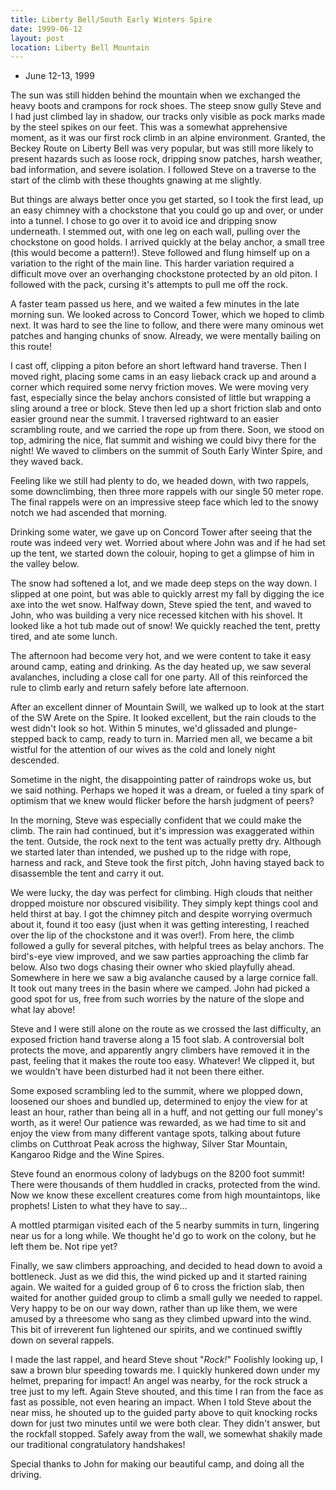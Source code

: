```yaml
---
title: Liberty Bell/South Early Winters Spire
date: 1999-06-12
layout: post
location: Liberty Bell Mountain
---
```


* June 12-13, 1999

The sun was still hidden behind the mountain when we exchanged the heavy boots
and crampons for rock shoes. The steep snow gully Steve and I had just climbed
lay in shadow, our tracks only visible as pock marks made by the steel spikes on
our feet. This was a somewhat apprehensive moment, as it was our first rock
climb in an alpine environment. Granted, the Beckey Route on Liberty Bell was
very popular, but was still more likely to present hazards such as loose rock,
dripping snow patches, harsh weather, bad information, and severe isolation. I
followed Steve on a traverse to the start of the climb with these thoughts
gnawing at me slightly.


But things are always better once you get started, so I took the first
lead, up an easy chimney with a chockstone that you could go up and
over, or under into a tunnel. I chose to go over it to avoid ice and
dripping snow underneath.  I stemmed out, with one leg on each wall,
pulling over the chockstone on good holds. I arrived quickly at the
belay anchor, a small tree (this would become a pattern!). Steve
followed and flung himself up on a variation to the right of the main
line. This harder variation required a difficult move over an
overhanging chockstone protected by an old piton. I followed with the
pack, cursing it's attempts to pull me off the rock.


A faster team passed us here, and we waited a few minutes in the late
morning sun. We looked across to Concord Tower, which we hoped to
climb next. It was hard to see the line to follow, and there were many
ominous wet patches and hanging chunks of snow. Already, we were
mentally bailing on this route!


I cast off, clipping a piton before an short leftward hand
traverse. Then I moved right, placing some cams in an easy lieback
crack up and around a corner which required some nervy friction
moves. We were moving very fast, especially since the belay anchors
consisted of little but wrapping a sling around a tree or block. Steve
then led up a short friction slab and onto easier ground near the
summit. I traversed rightward to an easier scrambling route, and we
carried the rope up from there. Soon, we stood on top, admiring the
nice, flat summit and wishing we could bivy there for the night! We
waved to climbers on the summit of South Early Winter Spire, and they
waved back.


Feeling like we still had plenty to do, we headed down, with two
rappels, some downclimbing, then three more rappels with our single 50
meter rope. The final rappels were on an impressive steep face which
led to the snowy notch we had ascended that morning.


Drinking some water, we gave up on Concord Tower after seeing that the route was
indeed very wet. Worried about where John was and if he had set up the tent, we
started down the colouir, hoping to get a glimpse of him in the valley below.


The snow had softened a lot, and we made deep steps on the way down. I
slipped at one point, but was able to quickly arrest my fall by
digging the ice axe into the wet snow. Halfway down, Steve spied the
tent, and waved to John, who was building a very nice recessed kitchen
with his shovel. It looked like a hot tub made out of snow! We quickly
reached the tent, pretty tired, and ate some lunch.


The afternoon had become very hot, and we were content to take it easy
around camp, eating and drinking. As the day heated up, we saw several
avalanches, including a close call for one party. All of this
reinforced the rule to climb early and return safely before late
afternoon.


After an excellent dinner of Mountain Swill, we walked up to look at
the start of the SW Arete on the Spire. It looked excellent, but the
rain clouds to the west didn't look so hot. Within 5 minutes, we'd
glissaded and plunge-stepped back to camp, ready to turn in. Married
men all, we became a bit wistful for the attention of our wives as the
cold and lonely night descended.


Sometime in the night, the disappointing patter
of raindrops woke us, but we said nothing. Perhaps we hoped it was a
dream, or fueled a tiny spark of optimism that we knew would flicker
before the harsh judgment of peers?


In the morning, Steve was especially confident that we could make the
climb.  The rain had continued, but it's impression was exaggerated
within the tent.  Outside, the rock next to the tent was actually
pretty dry. Although we started later than intended, we pushed up to
the ridge with rope, harness and rack, and Steve took the first pitch,
John having stayed back to disassemble the tent and carry it out.


We were lucky, the day was perfect for climbing. High clouds that
neither dropped moisture nor obscured visibility. They simply kept
things cool and held thirst at bay. I got the chimney pitch and
despite worrying overmuch about it, found it too easy (just when it
was getting interesting, I reached over the lip of the chockstone and
it was over!). From here, the climb followed a gully for several
pitches, with helpful trees as belay anchors. The bird's-eye view
improved, and we saw parties approaching the climb far below. Also two
dogs chasing their owner who skied playfully ahead. Somewhere in here
we saw a big avalanche caused by a large cornice fall. It took out
many trees in the basin where we camped. John had picked a good spot
for us, free from such worries by the nature of the slope and what lay
above!


Steve and I were still alone on the route as we crossed the last
difficulty, an exposed friction hand traverse along a 15 foot slab. A
controversial bolt protects the move, and apparently angry climbers
have removed it in the past, feeling that it makes the route too
easy. Whatever! We clipped it, but we wouldn't have been disturbed had
it not been there either.


Some exposed scrambling led to the summit, where we plopped down,
loosened our shoes and bundled up, determined to enjoy the view for at
least an hour, rather than being all in a huff, and not getting our
full money's worth, as it were!  Our patience was rewarded, as we had
time to sit and enjoy the view from many different vantage spots,
talking about future climbs on Cutthroat Peak across the highway,
Silver Star Mountain, Kangaroo Ridge and the Wine Spires.


Steve found an enormous colony of ladybugs on the 8200 foot summit!
There were thousands of them huddled in cracks, protected from the
wind. Now we know these excellent creatures come from high
mountaintops, like prophets! Listen to what they have to say...


A mottled ptarmigan visited each of the 5 nearby summits in turn,
lingering near us for a long while. We thought he'd go to work on the
colony, but he left them be. Not ripe yet?


Finally, we saw climbers approaching, and decided to head down to
avoid a bottleneck.  Just as we did this, the wind picked up and it
started raining again. We waited for a guided group of 6 to cross the
friction slab, then waited for another guided group to climb a small
gully we needed to rappel. Very happy to be on our way down, rather
than up like them, we were amused by a threesome who sang as they
climbed upward into the wind. This bit of irreverent fun lightened our
spirits, and we continued swiftly down on several rappels.


I made the last rappel, and heard Steve shout "*Rock!*" Foolishly
looking up, I saw a brown blur speeding towards me. I quickly hunkered
down under my helmet, preparing for impact! An angel was nearby, for
the rock struck a tree just to my left.  Again Steve shouted, and this
time I ran from the face as fast as possible, not even hearing an
impact. When I told Steve about the near miss, he shouted up to the
guided party above to quit knocking rocks down for just two minutes
until we were both clear. They didn't answer, but the rockfall
stopped. Safely away from the wall, we somewhat shakily made our
traditional congratulatory handshakes!


Special thanks to John for making our beautiful camp, and doing all
the driving.

